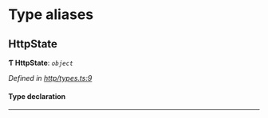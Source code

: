 

# Type aliases

<a id="httpstate"></a>

##  HttpState

**Ƭ HttpState**: *`object`*

*Defined in [http/types.ts:9](https://github.com/polkadot-js/api/blob/91128d3/packages/rpc-provider/src/http/types.ts#L9)*

#### Type declaration

___

